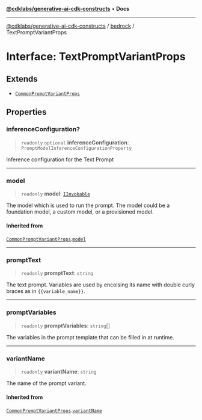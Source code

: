 [**@cdklabs/generative-ai-cdk-constructs**](../../../README.md) • **Docs**

***

[@cdklabs/generative-ai-cdk-constructs](../../../README.md) / [bedrock](../README.md) / TextPromptVariantProps

# Interface: TextPromptVariantProps

## Extends

- [`CommonPromptVariantProps`](CommonPromptVariantProps.md)

## Properties

### inferenceConfiguration?

> `readonly` `optional` **inferenceConfiguration**: `PromptModelInferenceConfigurationProperty`

Inference configuration for the Text Prompt

***

### model

> `readonly` **model**: [`IInvokable`](IInvokable.md)

The model which is used to run the prompt. The model could be a foundation
model, a custom model, or a provisioned model.

#### Inherited from

[`CommonPromptVariantProps`](CommonPromptVariantProps.md).[`model`](CommonPromptVariantProps.md#model)

***

### promptText

> `readonly` **promptText**: `string`

The text prompt. Variables are used by encolsing its name with double curly braces
as in `{{variable_name}}`.

***

### promptVariables

> `readonly` **promptVariables**: `string`[]

The variables in the prompt template that can be filled in at runtime.

***

### variantName

> `readonly` **variantName**: `string`

The name of the prompt variant.

#### Inherited from

[`CommonPromptVariantProps`](CommonPromptVariantProps.md).[`variantName`](CommonPromptVariantProps.md#variantname)
